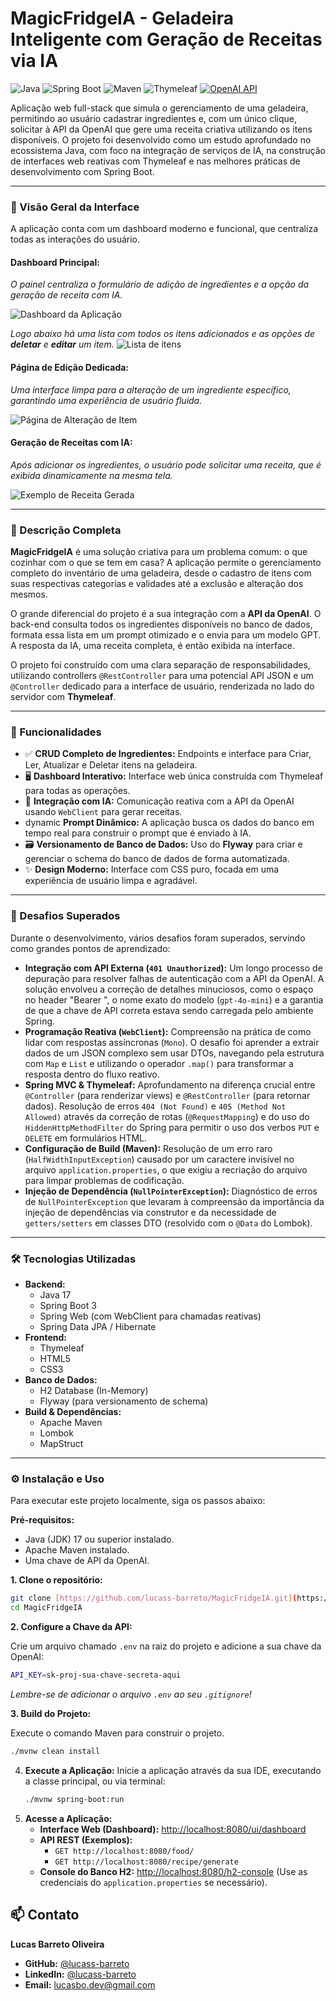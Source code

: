 # MagicFridgeIA - Geladeira Inteligente com Geração de Receitas via IA

![Java](https://img.shields.io/badge/Java-21-blue?logo=openjdk&logoColor=white)
![Spring Boot](https://img.shields.io/badge/Spring_Boot-3.5.5-green?logo=spring&logoColor=white)
![Maven](https://img.shields.io/badge/Maven-4.0-red?logo=apachemaven&logoColor=white)
![Thymeleaf](https://img.shields.io/badge/Thymeleaf-3.1-green?logo=thymeleaf&logoColor=white)
[![OpenAI API](https://img.shields.io/badge/OpenAI-API-10a37f?logo=openai&logoColor=white)](https://openai.com/api/)

Aplicação web full-stack que simula o gerenciamento de uma geladeira, permitindo ao usuário cadastrar ingredientes e, com um único clique, solicitar à API da OpenAI que gere uma receita criativa utilizando os itens disponíveis. O projeto foi desenvolvido como um estudo aprofundado no ecossistema Java, com foco na integração de serviços de IA, na construção de interfaces web reativas com Thymeleaf e nas melhores práticas de desenvolvimento com Spring Boot.

---

### 📸 Visão Geral da Interface

A aplicação conta com um dashboard moderno e funcional, que centraliza todas as interações do usuário.

#### **Dashboard Principal:** 
*O painel centraliza o formulário de adição de ingredientes e a opção da geração de receita com IA.*

![Dashboard da Aplicação](assets/dashboard.PNG)

*Logo abaixo há uma lista com todos os itens adicionados e as opções de **deletar** e **editar** um item.*
![Lista de itens](assets/tabela-de-itens.PNG)

#### **Página de Edição Dedicada:**
*Uma interface limpa para a alteração de um ingrediente específico, garantindo uma experiência de usuário fluida.*

![Página de Alteração de Item](assets/alterar-item.PNG)

#### **Geração de Receitas com IA:**
*Após adicionar os ingredientes, o usuário pode solicitar uma receita, que é exibida dinamicamente na mesma tela.*

![Exemplo de Receita Gerada](assets/gerador-de-receitas.PNG)

---

### 📜 Descrição Completa

**MagicFridgeIA** é uma solução criativa para um problema comum: o que cozinhar com o que se tem em casa? A aplicação permite o gerenciamento completo do inventário de uma geladeira, desde o cadastro de itens com suas respectivas categorias e validades até a exclusão e alteração dos mesmos.

O grande diferencial do projeto é a sua integração com a **API da OpenAI**. O back-end consulta todos os ingredientes disponíveis no banco de dados, formata essa lista em um prompt otimizado e o envia para um modelo GPT. A resposta da IA, uma receita completa, é então exibida na interface.

O projeto foi construído com uma clara separação de responsabilidades, utilizando controllers `@RestController` para uma potencial API JSON e um `@Controller` dedicado para a interface de usuário, renderizada no lado do servidor com **Thymeleaf**.

---

### 🚀 Funcionalidades

- ✅ **CRUD Completo de Ingredientes:** Endpoints e interface para Criar, Ler, Atualizar e Deletar itens na geladeira.
- 🖥️ **Dashboard Interativo:** Interface web única construída com Thymeleaf para todas as operações.
- 🤖 **Integração com IA:** Comunicação reativa com a API da OpenAI usando `WebClient` para gerar receitas.
-  dynamic **Prompt Dinâmico:** A aplicação busca os dados do banco em tempo real para construir o prompt que é enviado à IA.
- 🗃️ **Versionamento de Banco de Dados:** Uso do **Flyway** para criar e gerenciar o schema do banco de dados de forma automatizada.
- ✨ **Design Moderno:** Interface com CSS puro, focada em uma experiência de usuário limpa e agradável.

---

### 💪 Desafios Superados

Durante o desenvolvimento, vários desafios foram superados, servindo como grandes pontos de aprendizado:

- **Integração com API Externa (`401 Unauthorized`):** Um longo processo de depuração para resolver falhas de autenticação com a API da OpenAI. A solução envolveu a correção de detalhes minuciosos, como o espaço no header "Bearer ", o nome exato do modelo (`gpt-4o-mini`) e a garantia de que a chave de API correta estava sendo carregada pelo ambiente Spring.
- **Programação Reativa (`WebClient`):** Compreensão na prática de como lidar com respostas assíncronas (`Mono`). O desafio foi aprender a extrair dados de um JSON complexo sem usar DTOs, navegando pela estrutura com `Map` e `List` e utilizando o operador `.map()` para transformar a resposta dentro do fluxo reativo.
- **Spring MVC & Thymeleaf:** Aprofundamento na diferença crucial entre `@Controller` (para renderizar views) e `@RestController` (para retornar dados). Resolução de erros `404 (Not Found)` e `405 (Method Not Allowed)` através da correção de rotas (`@RequestMapping`) e do uso do `HiddenHttpMethodFilter` do Spring para permitir o uso dos verbos `PUT` e `DELETE` em formulários HTML.
- **Configuração de Build (Maven):** Resolução de um erro raro (`HalfWidthInputException`) causado por um caractere invisível no arquivo `application.properties`, o que exigiu a recriação do arquivo para limpar problemas de codificação.
- **Injeção de Dependência (`NullPointerException`):** Diagnóstico de erros de `NullPointerException` que levaram à compreensão da importância da injeção de dependências via construtor e da necessidade de `getters/setters` em classes DTO (resolvido com o `@Data` do Lombok).

---

### 🛠️ Tecnologias Utilizadas

- **Backend:**
    - Java 17
    - Spring Boot 3
    - Spring Web (com WebClient para chamadas reativas)
    - Spring Data JPA / Hibernate
- **Frontend:**
    - Thymeleaf
    - HTML5
    - CSS3
- **Banco de Dados:**
    - H2 Database (In-Memory)
    - Flyway (para versionamento de schema)
- **Build & Dependências:**
    - Apache Maven
    - Lombok
    - MapStruct

---

### ⚙️ Instalação e Uso

Para executar este projeto localmente, siga os passos abaixo:

**Pré-requisitos:**

- Java (JDK) 17 ou superior instalado.
- Apache Maven instalado.
- Uma chave de API da OpenAI.

**1. Clone o repositório:**
```bash
git clone [https://github.com/lucass-barreto/MagicFridgeIA.git](https://github.com/lucass-barreto/MagicFridgeIA.git)
cd MagicFridgeIA
```

**2. Configure a Chave da API:**

Crie um arquivo chamado `.env` na raiz do projeto e adicione a sua chave da OpenAI: 
```bash
API_KEY=sk-proj-sua-chave-secreta-aqui
```

*Lembre-se de adicionar o arquivo `.env` ao seu `.gitignore`!*

**3. Build do Projeto:**

Execute o comando Maven para construir o projeto.
```bash
./mvnw clean install
```

4.  **Execute a Aplicação:**
    Inicie a aplicação através da sua IDE, executando a classe principal, ou via terminal:
    ```bash
    ./mvnw spring-boot:run
    ```
5.  **Acesse a Aplicação:**
    * **Interface Web (Dashboard):** [http://localhost:8080/ui/dashboard](http://localhost:8080/ui/dashboard)
    * **API REST (Exemplos):**
        * `GET http://localhost:8080/food/`
        * `GET http://localhost:8080/recipe/generate`
    * **Console do Banco H2:** [http://localhost:8080/h2-console](http://localhost:8080/h2-console) (Use as credenciais do `application.properties` se necessário).

## 📫 Contato

**Lucas Barreto Oliveira**

* **GitHub:** [@lucass-barreto](https://github.com/lucass-barreto)
* **LinkedIn:** [@lucass-barreto](https://www.linkedin.com/in/lucass-barreto)
* **Email:** lucasbo.dev@gmail.com
